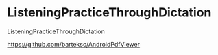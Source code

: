 # ListeningPracticeThroughDictation
ListeningPracticeThroughDictation

https://github.com/barteksc/AndroidPdfViewer
